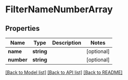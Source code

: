 # FilterNameNumberArray

## Properties
Name | Type | Description | Notes
------------ | ------------- | ------------- | -------------
**name** | **string** |  | [optional] 
**number** | **string** |  | [optional] 

[[Back to Model list]](../README.md#documentation-for-models) [[Back to API list]](../README.md#documentation-for-api-endpoints) [[Back to README]](../README.md)


